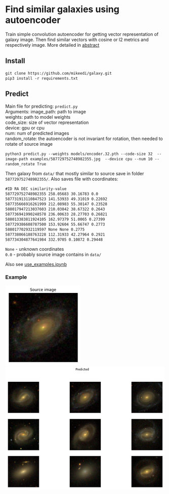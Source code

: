 # Find similar galaxies using autoencoder
Train simple convolution autoencoder for getting vector representation of galaxy image. Then find similar vectors with cosine or l2 metrics and respectively image.
More detailed in [abstract](https://github.com/mikeedi/galaxy/blob/master/abstract.pdf)
## Install
```console
git clone https://github.com/mikeedi/galaxy.git
pip3 install -r requirements.txt
```
## Predict
Main file for predicting: `predict.py`  
Arguments: image_path: path to image   
weights: path to model weights   
code_size: size of vector representation  
device: gpu or cpu  
num: num of predicted images  
random_rotate: the autoencoder is not invariant for rotation, then needed to rotate of source image  
```console
python3 predict.py --weights models/encoder.32.pth --code-size 32  --image-path examples/587729752748982355.jpg  --device cpu --num 10 --random_rotate True
```  
Then galaxy from `data/` that mostly similar to source save in folder `587729752748982355/`. Also saves file with coordinates:  
```
#ID RA DEC similarity-value
587729752748982355 258.05683 30.16783 0.0
587731913110847523 141.53933 49.31019 0.22692
587735666916261999 212.08983 55.30147 0.23528
588017947213037603 210.03842 38.67322 0.2643
587736941990248578 236.00633 28.27703 0.26821
588013383811924105 162.97379 51.0065 0.27399
587729386608787500 153.92604 55.66747 0.2773
588017702932119597 None None 0.2775
587738066188763228 112.31933 42.27964 0.2921
587734304877641984 332.9705 0.10872 0.29448
```
`None` - unknown coordinates  
`0.0`  - probably source image contains in `data/`  
  
Also see [use_examples.ipynb](https://github.com/mikeedi/galaxy/blob/master/use_examples.ipynb)
### Example

![](examples/src.png)
![](examples/grid.png)
